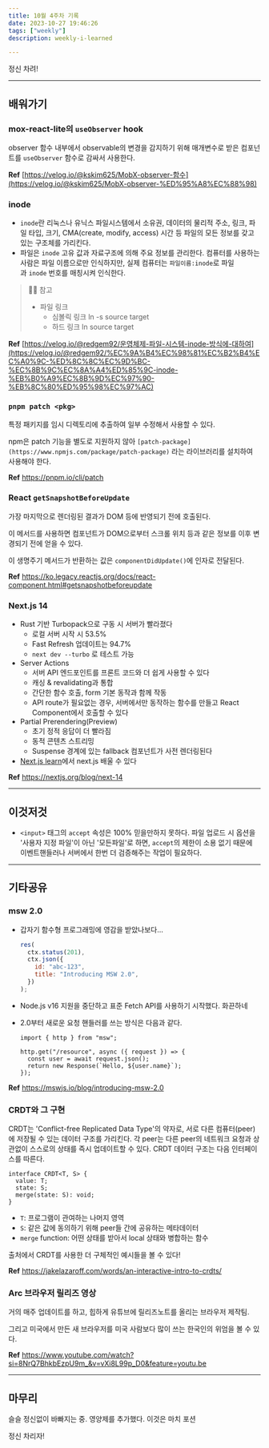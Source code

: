 ```yaml
---
title: 10월 4주차 기록
date: 2023-10-27 19:46:26
tags: ["weekly"]
description: weekly-i-learned

---
```


정신 차려!

<!-- more -->

---

## 배워가기

### mox-react-lite의 `useObserver` hook

observer 함수 내부에서 observable의 변경을 감지하기 위해 매개변수로 받은 컴포넌트를 `useObserver` 함수로 감싸서 사용한다.

**Ref** [https://velog.io/@kskim625/MobX-observer-함수](https://velog.io/@kskim625/MobX-observer-%ED%95%A8%EC%88%98)

### inode

- `inode`란 리눅스나 유닉스 파일시스템에서 소유권, 데이터의 물리적 주소, 링크, 파일 타입, 크기, CMA(create, modify, access) 시간 등 파일의 모든 정보를 갖고 있는 구조체를 가리킨다.
- 파일은 `inode` 고유 값과 자료구조에 의해 주요 정보를 관리한다. 컴퓨터를 사용하는 사람은 파일 이름으로만 인식하지만, 실제 컴퓨터는 `파일이름:inode`로 파일과 `inode` 번호를 매칭시켜 인식한다.

> 👩‍🏫 참고
>
> - 파일 링크
>   - 심볼릭 링크 ln -s source target
>   - 하드 링크 ln source target

**Ref** [https://velog.io/@redgem92/운영체제-파일-시스템-inode-방식에-대하여](https://velog.io/@redgem92/%EC%9A%B4%EC%98%81%EC%B2%B4%EC%A0%9C-%ED%8C%8C%EC%9D%BC-%EC%8B%9C%EC%8A%A4%ED%85%9C-inode-%EB%B0%A9%EC%8B%9D%EC%97%90-%EB%8C%80%ED%95%98%EC%97%AC)

### `pnpm patch <pkg>`

특정 패키지를 임시 디렉토리에 추출하여 일부 수정해서 사용할 수 있다.

npm은 patch 기능을 별도로 지원하지 않아 `[patch-package](https://www.npmjs.com/package/patch-package)` 라는 라이브러리를 설치하여 사용해야 한다.

**Ref** https://pnpm.io/cli/patch

### React `getSnapshotBeforeUpdate`

가장 마지막으로 렌더링된 결과가 DOM 등에 반영되기 전에 호출된다.

이 메서드를 사용하면 컴포넌트가 DOM으로부터 스크롤 위치 등과 같은 정보를 이후 변경되기 전에 얻을 수 있다.

이 생명주기 메서드가 반환하는 값은 `componentDidUpdate()`에 인자로 전달된다.

**Ref** https://ko.legacy.reactjs.org/docs/react-component.html#getsnapshotbeforeupdate

### Next.js 14

- Rust 기반 Turbopack으로 구동 시 서버가 빨라졌다
  - 로컬 서버 시작 시 53.5%
  - Fast Refresh 업데이트는 94.7%
  - `next dev --turbo` 로 테스트 가능
- Server Actions
  - 서버 API 엔드포인트를 프론트 코드와 더 쉽게 사용할 수 있다
  - 캐싱 & revalidating과 통합
  - 간단한 함수 호출, form 기본 동작과 함께 작동
  - API route가 필요없는 경우, 서버에서만 동작하는 함수를 만들고 React Component에서 호출할 수 있다
- Partial Prerendering(Preview)
  - 초기 정적 응답이 더 빨라짐
  - 동적 콘텐츠 스트리밍
  - Suspense 경계에 있는 fallback 컴포넌트가 사전 렌더링된다
- [Next.js learn](https://nextjs.org/learn)에서 next.js 배울 수 있다

**Ref** https://nextjs.org/blog/next-14

---

## 이것저것

- `<input>` 태그의 `accept` 속성은 100% 믿을만하지 못하다. 파일 업로드 시 옵션을 '사용자 지정 파일'이 아닌 '모든파일'로 하면, `accept`의 제한이 소용 없기 때문에 이벤트핸들러나 서버에서 한번 더 검증해주는 작업이 필요하다.

---

## 기타공유

### msw 2.0

- 갑자기 함수형 프로그래밍에 영감을 받았나보다...

  ```jsx
  res(
    ctx.status(201),
    ctx.json({
      id: "abc-123",
      title: "Introducing MSW 2.0",
    })
  );
  ```

- Node.js v16 지원을 중단하고 표준 Fetch API를 사용하기 시작했다. 화끈하네
- 2.0부터 새로운 요청 핸들러를 쓰는 방식은 다음과 같다.

  ```tsx
  import { http } from "msw";

  http.get("/resource", async ({ request }) => {
    const user = await request.json();
    return new Response(`Hello, ${user.name}`);
  });
  ```

**Ref** <https://mswjs.io/blog/introducing-msw-2.0>

### CRDT와 그 구현

CRDT는 'Conflict-free Replicated Data Type'의 약자로, 서로 다른 컴퓨터(peer)에 저장될 수 있는 데이터 구조를 가리킨다. 각 peer는 다른 peer의 네트워크 요청과 상관없이 스스로의 상태를 즉시 업데이트할 수 있다. CRDT 데이터 구조는 다음 인터페이스를 따른다.

```tsx
interface CRDT<T, S> {
  value: T;
  state: S;
  merge(state: S): void;
}
```

- `T`: 프로그램이 관여하는 나머지 영역
- `S`: 같은 값에 동의하기 위해 peer들 간에 공유하는 메타데이터
- `merge` function: 어떤 상태를 받아서 local 상태와 병합하는 함수

출처에서 CRDT를 사용한 더 구체적인 예시들을 볼 수 있다!

**Ref** <https://jakelazaroff.com/words/an-interactive-intro-to-crdts/>

### Arc 브라우저 릴리즈 영상

거의 매주 업데이트를 하고, 힙하게 유튜브에 릴리즈노트를 올리는 브라우저 제작팀.

그리고 미국에서 만든 새 브라우저를 미국 사람보다 많이 쓰는 한국인의 위엄을 볼 수 있다.

**Ref** <https://www.youtube.com/watch?si=8NrQ7BhkbEzpU9m_&v=vXi8L99p_D0&feature=youtu.be>

---

## 마무리

슬슬 정신없이 바빠지는 중. 영양제를 추가했다. 이것은 마치 포션

정신 차리자!
